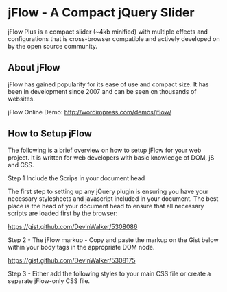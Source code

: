 jFlow - A Compact jQuery Slider
===============================

jFlow Plus is a compact slider (~4kb minified) with multiple effects and configurations that is cross-browser compatible and actively developed on by the open source community.

About jFlow
-----------

jFlow has gained popularity for its ease of use and compact size. It has been in development since 2007 and can be seen on thousands of websites.

jFlow Online Demo: http://wordimpress.com/demos/jflow/

How to Setup jFlow
------------------

The following is a brief overview on how to setup jFlow for your web project.  It is written for web developers with basic knowledge of DOM, jS and CSS.

Step 1 Include the Scrips in your document head

The first step to setting up any jQuery plugin is ensuring you have your necessary stylesheets and javascript included in your document.  The best place is the head of your document head to ensure that all necessary scripts are loaded first by the browser:

https://gist.github.com/DevinWalker/5308086

Step 2 - The jFlow markup - Copy and paste the markup on the Gist below within your body tags in the appropriate DOM node.

https://gist.github.com/DevinWalker/5308175

Step 3 - Either add the following styles to your main CSS file or create a separate jFlow-only CSS file.